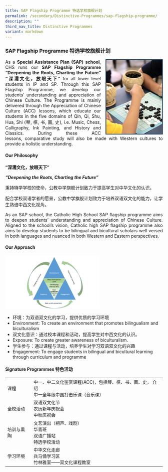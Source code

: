 ```yaml
---
title: SAP Flagship Programme 特选学校旗舰计划
permalink: /secondary/Distinctive-Programmes/sap-flagship-programme/
description: ""
third_nav_title: Distinctive Programmes
variant: markdown
---
```

### SAP Flagship Programme 特选学校旗舰计划
<style>
p {text-align: justify;}
</style>
<img src="/images/sapfp1.png" style="width:183px;height:240px;margin-left:15px;" align="right"> As a&nbsp;**Special Assistance Plan (SAP) school**, CHS runs our&nbsp;**SAP Flagship Programme “Deepening the Roots, Charting the Future” “深濡文化，放眼天下”**&nbsp;for all lower level students in IP and SP. Through this SAP Flagship Programme, we develop our students’ understanding and appreciation of Chinese Culture. The Programme is mainly delivered through the Appreciation of Chinese Culture (ACC) lessons, which educate our students in the five domains of Qin, Qi, Shu, Hua, Shi (琴, 棋, 书, 画, 史), i.e. Music, Chess, Calligraphy, Ink Painting, and History and Classics. During these ACC lessons,&nbsp;comparative&nbsp;study will also be made with Western cultures to provide a holistic understanding.
#### Our&nbsp;Philosophy

**“深濡文化，放眼天下”**

**_“Deepening the Roots, Charting the Future”_**

秉持特学学校的使命，公教中学旗舰计划致力于提高学生对中华文化的认识。

配合学校双语学者的愿景，公教中学旗舰计划致力于培养双语双文化的能力，让学生熟谙中西文化视角。

As&nbsp;an SAP&nbsp;school, the Catholic High School SAP flagship programme aims to deepen students’ understanding and appreciation of Chinese Culture. Aligned to the school’s vision, Catholic high SAP flagship programme also aims to develop students to be bilingual and bicultural scholars well versed in both languages and nuanced in both Western and Eastern perspectives.


#### Our Approach

<img src="/images/sapfp3.png" style="width:60%">

*   环境：为双语双文化的学习，提供优质的学习环境
*   Environment: To create an environment that promotes bilingualism and biculturalism
*   双文化意识：通过校本课程和活动，提高学生对中西文化的认识。
*   Exposure: To create greater awareness of biculturalism.
*   学生参与：通过课程与活动，培养学生对学习双语双文化的兴趣
*   Engagement: To engage students in bilingual and bicultural learning through curriculum and programme

#### Signature Programmes 特色活动


|  	|  	|
|---	|---	|
| 课程 	| 中一、中二文化鉴赏课程(ACC)，包括琴、棋、书、画、史， 介绍<br>中一全年级中国打击乐课（音乐课） 	|
| 全校活动 	|  双语双文化节<br>农历新年庆祝会<br>中秋庆祝会 	|
| 培训与熏陶 	| 文艺演出（相声、戏剧）<br>华青班<br>双语广播站<br>特选学校活动 |
| 学习环境 	| 中华文化走廊<br>兵马俑学习区 <br>竹林雅室——双文化课程教室	|